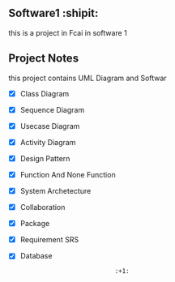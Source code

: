 ## Software1 :shipit:
this is a project in Fcai in software 1

## Project Notes
 this project contains UML Diagram and Softwar 
 
- [x] Class Diagram 
- [x] Sequence Diagram 
- [x] Usecase Diagram 
- [x] Activity Diagram 
- [x] Design Pattern 
- [x] Function And None Function
- [x] System Archetecture 
- [x] Collaboration
- [x] Package
- [x] Requirement SRS
- [x] Database



                                :+1:
